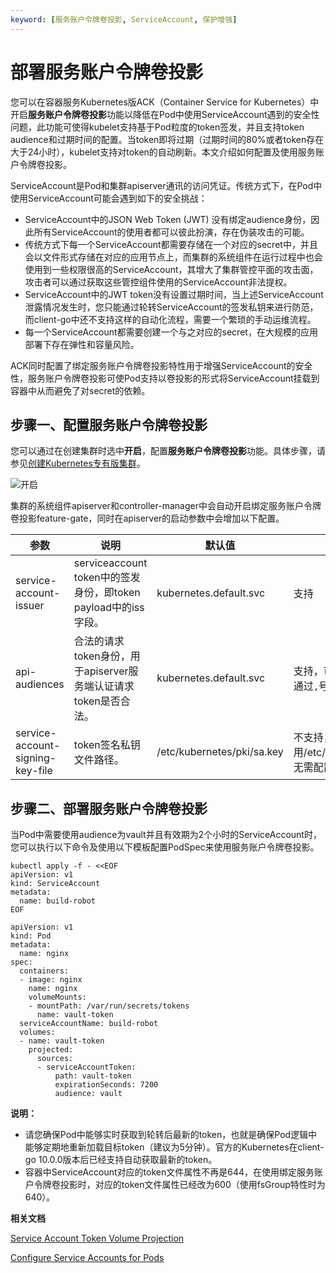 ```yaml
---
keyword: [服务账户令牌卷投影, ServiceAccount, 保护增强]
---
```


# 部署服务账户令牌卷投影

您可以在容器服务Kubernetes版ACK（Container Service for Kubernetes）中开启**服务账户令牌卷投影**功能以降低在Pod中使用ServiceAccount遇到的安全性问题，此功能可使得kubelet支持基于Pod粒度的token签发，并且支持token audience和过期时间的配置。当token即将过期（过期时间的80%或者token存在大于24小时），kubelet支持对token的自动刷新。本文介绍如何配置及使用服务账户令牌卷投影。

ServiceAccount是Pod和集群apiserver通讯的访问凭证。传统方式下，在Pod中使用ServiceAccount可能会遇到如下的安全挑战：

-   ServiceAccount中的JSON Web Token \(JWT\) 没有绑定audience身份，因此所有ServiceAccount的使用者都可以彼此扮演，存在伪装攻击的可能。
-   传统方式下每一个ServiceAccount都需要存储在一个对应的secret中，并且会以文件形式存储在对应的应用节点上，而集群的系统组件在运行过程中也会使用到一些权限很高的ServiceAccount，其增大了集群管控平面的攻击面，攻击者可以通过获取这些管控组件使用的ServiceAccount非法提权。
-   ServiceAccount中的JWT token没有设置过期时间，当上述ServiceAccount泄露情况发生时，您只能通过轮转ServiceAccount的签发私钥来进行防范，而client-go中还不支持这样的自动化流程，需要一个繁琐的手动运维流程。
-   每一个ServiceAccount都需要创建一个与之对应的secret，在大规模的应用部署下存在弹性和容量风险。

ACK同时配置了绑定服务账户令牌卷投影特性用于增强ServiceAccount的安全性，服务账户令牌卷投影可使Pod支持以卷投影的形式将ServiceAccount挂载到容器中从而避免了对secret的依赖。

## 步骤一、配置服务账户令牌卷投影

您可以通过在创建集群时选中**开启**，配置**服务账户令牌卷投影**功能。具体步骤，请参见[创建Kubernetes专有版集群](/intl.zh-CN/Kubernetes集群用户指南/集群/创建集群/创建Kubernetes专有版集群.md)。

![开启](https://static-aliyun-doc.oss-accelerate.aliyuncs.com/assets/img/zh-CN/2195659951/p96425.png)

集群的系统组件apiserver和controller-manager中会自动开启绑定服务账户令牌卷投影feature-gate，同时在apiserver的启动参数中会增加以下配置。

|参数|说明|默认值|控制台配置|
|--|--|---|-----|
|service-account-issuer|serviceaccount token中的签发身份，即token payload中的iss字段。|kubernetes.default.svc|支持|
|api-audiences|合法的请求token身份，用于apiserver服务端认证请求token是否合法。|kubernetes.default.svc|支持，可以配置多个audience，通过`,`号分割。|
|service-account-signing-key-file|token签名私钥文件路径。|/etc/kubernetes/pki/sa.key|不支持，默认使用/etc/kubernetes/pki/sa.key，无需配置。|

## 步骤二、部署服务账户令牌卷投影

当Pod中需要使用audience为vault并且有效期为2个小时的ServiceAccount时，您可以执行以下命令及使用以下模板配置PodSpec来使用服务账户令牌卷投影。

```
kubectl apply -f - <<EOF
apiVersion: v1
kind: ServiceAccount
metadata:
  name: build-robot
EOF
```

```
apiVersion: v1
kind: Pod
metadata:
  name: nginx
spec:
  containers:
  - image: nginx
    name: nginx
    volumeMounts:
    - mountPath: /var/run/secrets/tokens
      name: vault-token
  serviceAccountName: build-robot
  volumes:
  - name: vault-token
    projected:
      sources:
      - serviceAccountToken:
          path: vault-token
          expirationSeconds: 7200
          audience: vault
```

**说明：**

-   请您确保Pod中能够实时获取到轮转后最新的token，也就是确保Pod逻辑中能够定期地重新加载目标token（建议为5分钟）。官方的Kubernetes在client-go 10.0.0版本后已经支持自动获取最新的token。
-   容器中ServiceAccount对应的token文件属性不再是644，在使用绑定服务账户令牌卷投影时，对应的token文件属性已经改为600（使用fsGroup特性时为640）。

**相关文档**  


[Service Account Token Volume Projection](https://kubernetes.io/docs/tasks/configure-pod-container/configure-service-account/#service-account-token-volume-projection)

[Configure Service Accounts for Pods](https://kubernetes.io/docs/tasks/configure-pod-container/configure-service-account/)

